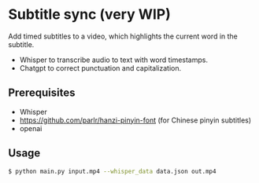 # Subtitle sync (very WIP)

Add timed subtitles to a video, which highlights the current word in the subtitle.

- Whisper to transcribe audio to text with word timestamps.
- Chatgpt to correct punctuation and capitalization.

## Prerequisites

- Whisper
- https://github.com/parlr/hanzi-pinyin-font (for Chinese pinyin subtitles)
- openai

## Usage

```bash
$ python main.py input.mp4 --whisper_data data.json out.mp4
```
